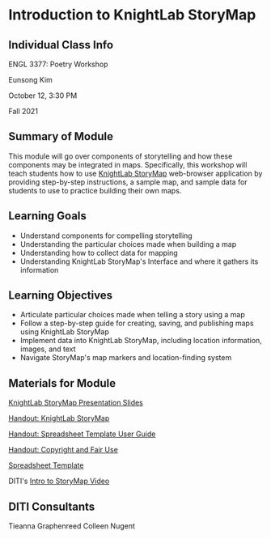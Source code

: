 <h1> Introduction to KnightLab StoryMap </h1>

<h2> Individual Class Info </h2>

ENGL 3377: Poetry Workshop

Eunsong Kim

October 12, 3:30 PM

Fall 2021

<h2> Summary of Module </h2>

This module will go over components of storytelling and how these components may be integrated in maps. Specifically, this workshop will teach students how to use [KnightLab StoryMap](http://storymap.knightlab.com/) web-browser application by providing step-by-step instructions, a sample map, and sample data for students to use to practice building their own maps. 

<h2> Learning Goals </h2>

* Understand components for compelling storytelling
* Understanding the particular choices made when building a map
* Understanding how to collect data for mapping
* Understanding KnightLab StoryMap's Interface and where it gathers its information

<h2> Learning Objectives </h2>

* Articulate particular choices made when telling a story using a map
* Follow a step-by-step guide for creating, saving, and publishing maps using KnightLab StoryMap
* Implement data into KnightLab StoryMap, including location information, images, and text
* Navigate StoryMap's map markers and location-finding system

<h2> Materials for Module </h2>

[KnightLab StoryMap Presentation Slides](https://github.com/NULabNortheastern/digitalassignmentshowcase/blob/master/mapping/fa21-kim-engl3377-storymap/StoryMap_slides_kim.pdf)  

[Handout: KnightLab StoryMap](https://github.com/NULabNortheastern/digitalassignmentshowcase/blob/master/mapping/fa21-kim-engl3377-storymap/StoryMap%20Handout.pdf) 

[Handout: Spreadsheet Template User Guide](https://github.com/NULabNortheastern/digitalassignmentshowcase/blob/master/mapping/fa21-kim-engl3377-storymap/Handout_%20Storymap%20Spreadsheet%20Template.pdf) 

[Handout: Copyright and Fair Use](https://github.com/NULabNortheastern/digitalassignmentshowcase/blob/master/mapping/fa21-kim-engl3377-storymap/Copyright-fair-use-handout.pdf) 

[Spreadsheet Template](https://docs.google.com/spreadsheets/d/1eJrqp30nJp__-l1V4tiRICiL4PLm40Esmg0WvcDAFII/edit#gid=0) 

DITI's [Intro to StoryMap Video](https://youtu.be/X33ud7RYZFg)

<h2> DITI Consultants </h2>

Tieanna Graphenreed 
Colleen Nugent
